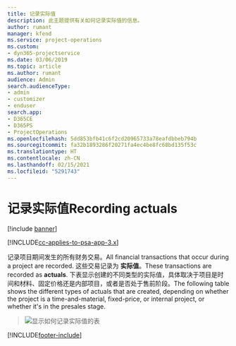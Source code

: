 ```yaml
---
title: 记录实际值
description: 此主题提供有关如何记录实际值的信息。
author: rumant
manager: kfend
ms.service: project-operations
ms.custom:
- dyn365-projectservice
ms.date: 03/06/2019
ms.topic: article
ms.author: rumant
audience: Admin
search.audienceType:
- admin
- customizer
- enduser
search.app:
- D365CE
- D365PS
- ProjectOperations
ms.openlocfilehash: 5dd853bfb41c6f2cd20965733a78eafdbbeb794b
ms.sourcegitcommit: fa32b1893286f20271fa4ec4be8fc68bd135f53c
ms.translationtype: HT
ms.contentlocale: zh-CN
ms.lasthandoff: 02/15/2021
ms.locfileid: "5291743"
---
```

# <a name="recording-actuals"></a><span data-ttu-id="35127-103">记录实际值</span><span class="sxs-lookup"><span data-stu-id="35127-103">Recording actuals</span></span> 

[!include [banner](../includes/psa-now-project-operations.md)]

[!INCLUDE[cc-applies-to-psa-app-3.x](../includes/cc-applies-to-psa-app-3x.md)]

<span data-ttu-id="35127-104">记录项目期间发生的所有财务交易。</span><span class="sxs-lookup"><span data-stu-id="35127-104">All financial transactions that occur during a project are recorded.</span></span> <span data-ttu-id="35127-105">这些交易记录为 **实际值**。</span><span class="sxs-lookup"><span data-stu-id="35127-105">These transactions are recorded as **actuals**.</span></span> <span data-ttu-id="35127-106">下表显示创建的不同类型的实际值，具体取决于项目是时间和材料、固定价格还是内部项目，或者是否处于售前阶段。</span><span class="sxs-lookup"><span data-stu-id="35127-106">The following table shows the different types of actuals that are created, depending on whether the project is a time-and-material, fixed-price, or internal project, or whether it's in the presales stage.</span></span>

> ![显示如何记录实际值的表](media/advanced-table2.png)


[!INCLUDE[footer-include](../includes/footer-banner.md)]